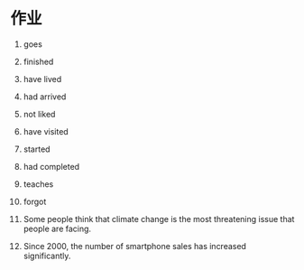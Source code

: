 # 作业

1. goes
2. finished
3. have lived
4. had arrived
5. not liked
6. have visited
7. started
8. had completed
9. teaches
10. forgot

11. Some people think that climate change is the most threatening issue that people are facing.
12. Since 2000, the number of smartphone sales has increased significantly.

